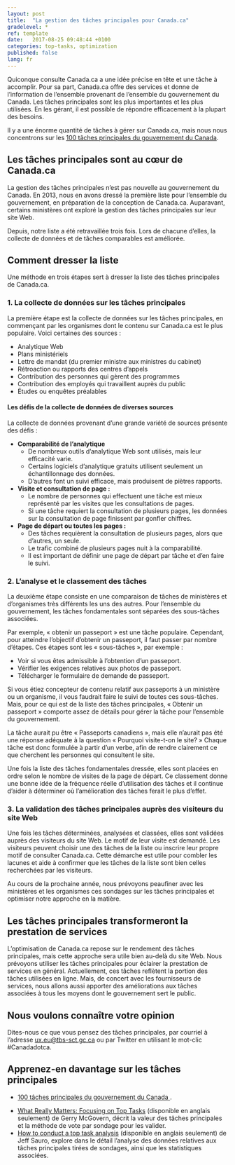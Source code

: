 ```yaml
---
layout: post
title:  "La gestion des tâches principales pour Canada.ca"
gradelevel: *
ref: template
date:   2017-08-25 09:48:44 +0100
categories: top-tasks, optimization
published: false
lang: fr
---
```


Quiconque consulte Canada.ca a une idée précise en tête et une tâche à accomplir. Pour sa part, Canada.ca offre des services et donne de l’information de l’ensemble provenant de l’ensemble du gouvernement du Canada. Les tâches principales sont les plus importantes et les plus utilisées. En les gérant, il est possible de répondre efficacement à la plupart des besoins.

Il y a une énorme quantité de tâches à gérer sur Canada.ca, mais nous nous concentrons sur les 
 [100 tâches principales du gouvernement du Canada](https://canada-ca.github.io/pages/taches-principales-canada-ca.html).

## Les tâches principales sont au cœur de Canada.ca

La gestion des tâches principales n’est pas nouvelle au gouvernement du Canada. En 2013, nous en avons dressé la première liste pour l’ensemble du gouvernement, en préparation de la conception de Canada.ca. Auparavant, certains ministères ont exploré la gestion des tâches principales sur leur site Web.

Depuis, notre liste a été retravaillée trois fois. Lors de chacune d’elles, la collecte de données et de tâches comparables est améliorée.

## Comment dresser la liste

Une méthode en trois étapes sert à dresser la liste des tâches principales de Canada.ca.

### 1. La collecte de données sur les tâches principales

La première étape est la collecte de données sur les tâches principales, en commençant par les organismes dont le contenu sur Canada.ca est le plus populaire. Voici certaines des sources :

* Analytique Web
* Plans ministériels
* Lettre de mandat (du premier ministre aux ministres du cabinet)
* Rétroaction ou rapports des centres d’appels
* Contribution des personnes qui gèrent des programmes 
* Contribution des employés qui travaillent auprès du public 
* Études ou enquêtes préalables


#### Les défis de la collecte de données de diverses sources 

La collecte de données provenant d’une grande variété de sources présente des défis : 

* <b>Comparabilité de l’analytique </b> 
    * De nombreux outils d’analytique Web sont utilisés, mais leur efficacité varie.	
    * Certains logiciels d’analytique gratuits utilisent seulement un échantillonnage des données. 
    * D’autres font un suivi efficace, mais produisent de piètres rapports.
* <b>Visite et consultation de page : </b> 
    * Le nombre de personnes qui effectuent une tâche est mieux représenté par les visites que les consultations de pages.	 
    * Si une tâche requiert la consultation de plusieurs pages, les données sur la consultation de page finissent par gonfler chiffres.	
* <b>Page de départ ou toutes les pages : </b> 
    * Des tâches requièrent la consultation de plusieurs pages, alors que d’autres, un seule.  
    * Le trafic combiné de plusieurs pages nuit à la comparabilité.
    * Il est important de définir une page de départ par tâche et d’en faire le suivi.

### 2. L’analyse et le classement des tâches

La deuxième étape consiste en une comparaison de tâches de ministères et d’organismes très différents les uns des autres. Pour l’ensemble du gouvernement, les tâches fondamentales sont séparées des sous-tâches associées.

Par exemple, « obtenir un passeport » est une tâche populaire. Cependant, pour atteindre l’objectif d’obtenir un passeport, il faut passer par nombre d’étapes. Ces étapes sont les « sous-tâches », par exemple :

* Voir si vous êtes admissible à l’obtention d’un passeport.
* Vérifier les exigences relatives aux photos de passeport.
* Télécharger le formulaire de demande de passeport.

Si vous étiez concepteur de contenu relatif aux passeports à un ministère ou un organisme, il vous faudrait faire le suivi de toutes ces sous-tâches. Mais, pour ce qui est de la liste des tâches principales, « Obtenir un passeport » comporte assez de détails pour gérer la tâche pour l’ensemble du gouvernement.

La tâche aurait pu être « Passeports canadiens », mais elle n’aurait pas été une réponse adéquate à la question « Pourquoi visite-t-on le site? » Chaque tâche est donc formulée à partir d’un verbe, afin de rendre clairement ce que cherchent les personnes qui consultent le site.

Une fois la liste des tâches fondamentales dressée, elles sont placées en ordre selon le nombre de visites de la page de départ. Ce classement donne une bonne idée de la fréquence réelle d’utilisation des tâches et il continue d’aider à déterminer où l’amélioration des tâches ferait le plus d’effet.

### 3. La validation des tâches principales auprès des visiteurs du site Web

Une fois les tâches déterminées, analysées et classées, elles sont validées auprès des visiteurs du site Web. Le motif de leur visite est demandé. Les visiteurs peuvent choisir une des tâches de la liste ou inscrire leur propre motif de consulter Canada.ca. Cette démarche est utile pour combler les lacunes et aide à confirmer que les tâches de la liste sont bien celles recherchées par les visiteurs.

Au cours de la prochaine année, nous prévoyons peaufiner avec les ministères et les organismes ces sondages sur les tâches principales et optimiser notre approche en la matière.

## Les tâches principales transformeront la prestation de services

L’optimisation de Canada.ca repose sur le rendement des tâches principales, mais cette approche sera utile bien au-delà du site Web. Nous prévoyons utiliser les tâches principales pour éclairer la prestation de services en général. Actuellement, ces tâches reflètent la portion des tâches utilisées en ligne. Mais, de concert avec les fournisseurs de services, nous allons aussi apporter des améliorations aux tâches associées à tous les moyens dont le gouvernement sert le public.

## Nous voulons connaître votre opinion

Dites-nous ce que vous pensez des tâches principales, par courriel à l’adresse <ux.eu@tbs-sct.gc.ca> ou par Twitter en utilisant le mot-clic #Canadadotca.

## Apprenez-en davantage sur les tâches principales

* [100 tâches principales du gouvernement du Canada ](https://canada-ca.github.io/pages/taches-principales-canada-ca.html).
<!--
* For more on how we've been asking departments and agencies to think about and provide us comparable top task data, please read [How to identify top tasks]().
* [Making Canada.ca for Canadians]() tells about how we originally used the top 100 tasks in 2013 to design Canada.ca navigation
* [How we're optimizing top tasks on Canada.ca](https://canada-ca.github.io/category/2017/08/21/optimization-overview.html) shares more about how we're focusing now on improving specific top tasks on Canada.ca
-->
* [What Really Matters: Focusing on Top Tasks](https://alistapart.com/article/what-really-matters-focusing-on-top-tasks) (disponible en anglais seulement) de Gerry McGovern, décrit la valeur des tâches principales et la méthode de vote par sondage pour les valider.
* [How to conduct a top task analysis](https://measuringu.com/top-tasks/) (disponible en anglais seulement) de Jeff Sauro, explore dans le détail l’analyse des données relatives aux tâches principales tirées de sondages, ainsi que les statistiques associées.
